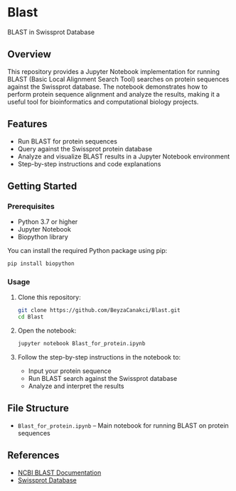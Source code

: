 
# Blast

BLAST in Swissprot Database

## Overview

This repository provides a Jupyter Notebook implementation for running BLAST (Basic Local Alignment Search Tool) searches on protein sequences against the Swissprot database. The notebook demonstrates how to perform protein sequence alignment and analyze the results, making it a useful tool for bioinformatics and computational biology projects.

## Features

- Run BLAST for protein sequences
- Query against the Swissprot protein database
- Analyze and visualize BLAST results in a Jupyter Notebook environment
- Step-by-step instructions and code explanations

## Getting Started

### Prerequisites

- Python 3.7 or higher
- Jupyter Notebook
- Biopython library

You can install the required Python package using pip:

```bash
pip install biopython
```

### Usage

1. Clone this repository:
    ```bash
    git clone https://github.com/BeyzaCanakci/Blast.git
    cd Blast
    ```

2. Open the notebook:
    ```bash
    jupyter notebook Blast_for_protein.ipynb
    ```

3. Follow the step-by-step instructions in the notebook to:
    - Input your protein sequence
    - Run BLAST search against the Swissprot database
    - Analyze and interpret the results

## File Structure

- `Blast_for_protein.ipynb` – Main notebook for running BLAST on protein sequences

## References

- [NCBI BLAST Documentation](https://blast.ncbi.nlm.nih.gov/Blast.cgi?PAGE_TYPE=BlastDocs)
- [Swissprot Database](https://www.uniprot.org/help/swiss-prot)


